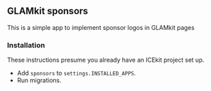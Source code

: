 ## GLAMkit sponsors

This is a simple app to implement sponsor logos in GLAMkit pages

### Installation

These instructions presume you already have an ICEkit project set up.

* Add `sponsors` to `settings.INSTALLED_APPS`.
* Run migrations.
